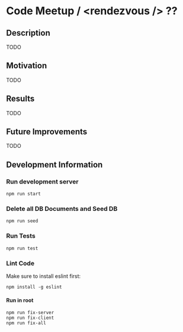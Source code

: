 # Code Meetup  / \<rendezvous \/\> ??

## Description
TODO
## Motivation
TODO
## Results
TODO
## Future Improvements
TODO

## Development Information

### Run development server
```
npm run start
```

### Delete all DB Documents and Seed DB
```
npm run seed
```
### Run Tests
```
npm run test
```

### Lint Code
Make sure to install eslint first:
```
npm install -g eslint
```
#### Run in root 
```
npm run fix-server
npm run fix-client
npm run fix-all
```
